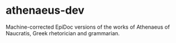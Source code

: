 athenaeus-dev
=============

Machine-corrected EpiDoc versions of the works of Athenaeus of Naucratis, Greek rhetorician and grammarian.
